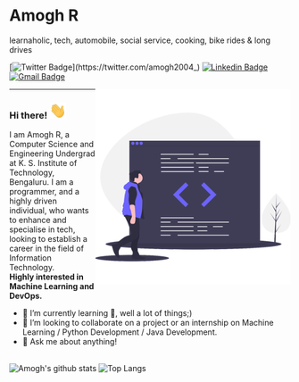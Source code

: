 # Amogh R 

learnaholic, tech, automobile, social service, cooking, bike rides & long drives

[![Twitter Badge](https://img.shields.io/badge/-@amogh2004_-1ca0f1?style=flat-square&labelColor=1ca0f1&logo=twitter&logoColor=white&link=https://twitter.com/amogh2004_)](https://twitter.com/amogh2004_)
[![Linkedin Badge](https://img.shields.io/badge/-AmoghR-blue?style=flat-square&logo=Linkedin&logoColor=white&link=https://www.linkedin.com/in/amogh-r-439654b6/)](https://www.linkedin.com/in/amogh-r-439654b6/)
[![Gmail Badge](https://img.shields.io/badge/-Mail-c14438?style=flat-square&logo=Gmail&logoColor=white&link=mailto:amoghpavan5363@gmail.com)](mailto:amoghpavan5363@gmail.com)

<img src="https://github.com/amogh2004/amogh2004/blob/master/images/logo3.png" width="350" height="350" align="right"/>

---
### Hi there! <img src="https://raw.githubusercontent.com/ABSphreak/ABSphreak/master/gifs/Hi.gif" width="30px">

I am Amogh R, a Computer Science and Engineering Undergrad at K. S. Institute of Technology, Bengaluru. I am a programmer, and a highly driven individual, who wants to enhance and specialise in tech, looking to establish a career in the field of Information Technology. </br>
**Highly interested in Machine Learning and DevOps.**


- 🌱 I’m currently learning 🤔, well a lot of things;)
- 👬 I’m looking to collaborate on a project or an internship on Machine Learning / Python Development / Java Development.
- 💬 Ask me about anything! </br></br>

![Amogh's github stats](https://github-readme-stats.vercel.app/api?username=amogh2004&count_private=true&show_icons=true&theme=dark&hide=issues)
![Top Langs](https://github-readme-stats.vercel.app/api/top-langs/?username=amogh2004&theme=dark&layout=compact)
